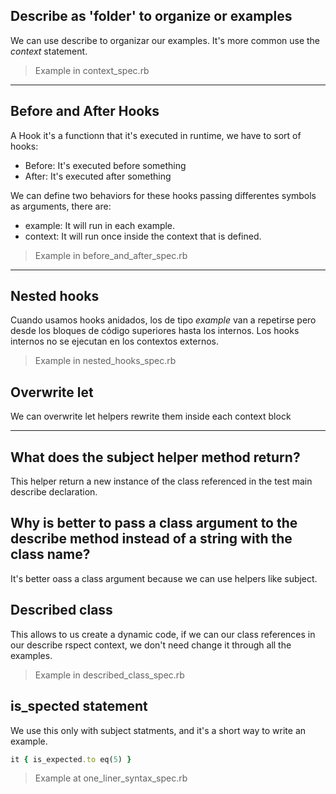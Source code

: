 ## Describe as 'folder' to organize or examples
We can use describe to organizar our examples. It's more common 
use the *context* statement.
> Example in context_spec.rb

<hr>

## Before and After Hooks

A Hook it's a functionn that it's executed in runtime, we have to sort of hooks:

- Before: It's executed before something
- After: It's executed after something

We can define two behaviors for these hooks passing differentes symbols as arguments, there are:

- example: It will run in each example.
- context: It will run once inside the context that is defined.

> Example in before_and_after_spec.rb

<hr>

## Nested hooks 

Cuando usamos hooks anidados, los de tipo *example* van a repetirse pero desde los bloques de código superiores hasta los internos. Los hooks internos no se ejecutan en los contextos externos.

> Example in nested_hooks_spec.rb

## Overwrite let

We can overwrite let helpers rewrite them inside each context block

<hr/>

## What does the subject helper method return?

This helper return a new instance of the class referenced in the test main describe declaration.

## Why is better to pass a class argument to the describe method instead of a string with the class name?

It's better oass a class argument because we can use helpers like subject.


## Described class

This allows to us create a dynamic code, if we can our class references in our describe rspect context, we don't need change it through all the examples.

> Example in described_class_spec.rb

## is_spected statement

We use this only with subject statments, and it's a short way to write an example.

```ruby
it { is_expected.to eq(5) }
```

> Example at one_liner_syntax_spec.rb
